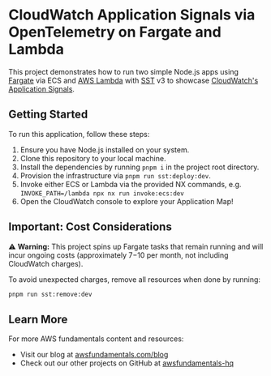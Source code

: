 # CloudWatch Application Signals via OpenTelemetry on Fargate and Lambda 

This project demonstrates how to run two simple Node.js apps using [Fargate](https://docs.aws.amazon.com/AmazonECS/latest/userguide/what-is-fargate.html) via ECS and [AWS Lambda](https://docs.aws.amazon.com/lambda/) with [SST](https://sst.dev) v3 to showcase [CloudWatch's Application Signals](https://docs.aws.amazon.com/AmazonCloudWatch/latest/monitoring/CloudWatch-Application-Monitoring-Sections.html).

## Getting Started

To run this application, follow these steps:

1. Ensure you have Node.js installed on your system.
2. Clone this repository to your local machine.
3. Install the dependencies by running `pnpm i` in the project root directory.
4. Provision the infrastructure via `pnpm run sst:deploy:dev`.
5. Invoke either ECS or Lambda via the provided NX commands, e.g. `INVOKE_PATH=/lambda npx nx run invoke:ecs:dev`
6. Open the CloudWatch console to explore your Application Map!

## Important: Cost Considerations

⚠️ **Warning:** This project spins up Fargate tasks that remain running and will incur ongoing costs (approximately $7-$10 per month, not including CloudWatch charges).

To avoid unexpected charges, remove all resources when done by running:
```bash
pnpm run sst:remove:dev
```

## Learn More

For more AWS fundamentals content and resources:
- Visit our blog at [awsfundamentals.com/blog](https://awsfundamentals.com/blog)
- Check out our other projects on GitHub at [awsfundamentals-hq](https://github.com/awsfundamentals-hq)
